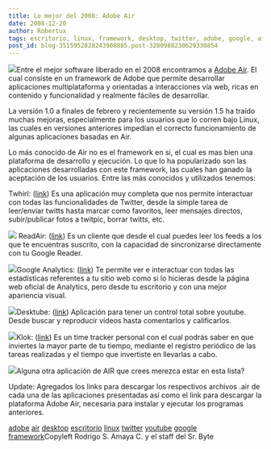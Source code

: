 ```yaml
---
title: Lo mejor del 2008: Adobe Air
date: 2008-12-20
author: Robertux
tags: escritorio, linux, framework, desktop, twitter, adobe, google, air, youtube
post_id: blog-3515952828243908885.post-3280988230629330854
---
```


[![](http://2.bp.blogspot.com/_jH77WNrMVRA/SUxwmGP3PHI/AAAAAAAAFQI/7SYnQ6EkLGU/s400/airLogo.jpg)](http://2.bp.blogspot.com/_jH77WNrMVRA/SUxwmGP3PHI/AAAAAAAAFQI/7SYnQ6EkLGU/s1600-h/airLogo.jpg)Entre el mejor
      software liberado en el 2008 encontramos a [Adobe Air](http://get.adobe.com/air/). El cual consiste en un framework de Adobe que permite desarrollar aplicaciones
      multiplataforma y orientadas a interacciones vía web, ricas en contenido y funcionalidad y
      realmente fáciles de desarrollar.

La versión 1.0 a finales de febrero y
      recientemente su versión 1.5 ha traído muchas mejoras, especialmente para los usuarios que lo
      corren bajo Linux, las cuales en versiones anteriores impedían el correcto funcionamiento de
      algunas aplicaciones basadas en Air.

Lo más conocido de Air no es el
      framework en si, el cual es mas bien una plataforma de desarrollo y ejecución. Lo que lo ha
      popularizado son las aplicaciones desarrolladas con este framework, las cuales han ganado la
      aceptación de los usuarios. Entre las más conocidos y utilizados tenemos:

Twhirl: ([link](http://www.twhirl.org/files/twhirl-0.8.7.air)) Es una aplicación muy
      completa que nos permite interactuar con todas las funcionalidades de Twitter, desde la simple
      tarea de leer/enviar twitts hasta marcar como favoritos, leer mensajes directos,
      subir/publicar fotos a twitpic, borrar twitts, etc.

[![](http://2.bp.blogspot.com/_jH77WNrMVRA/SUx0t_CUyQI/AAAAAAAAFQY/PoUUEJJxlt0/s400/twhirl-0.3-timeline.jpg)](http://2.bp.blogspot.com/_jH77WNrMVRA/SUx0t_CUyQI/AAAAAAAAFQY/PoUUEJJxlt0/s1600-h/twhirl-0.3-timeline.jpg)
ReadAir: ([link](http://readair.googlecode.com/files/ReadAir.0.3.air)) Es un cliente
      que desde el cual puedes leer los feeds a los que te encuentras suscrito, con la capacidad de
      sincronizarse directamente con tu Google Reader.

[![](http://2.bp.blogspot.com/_jH77WNrMVRA/SUx1ioQtMiI/AAAAAAAAFQg/8o8BBe3gTPM/s400/ReadAir2.png)](http://2.bp.blogspot.com/_jH77WNrMVRA/SUx1ioQtMiI/AAAAAAAAFQg/8o8BBe3gTPM/s1600-h/ReadAir2.png)Google Analytics: ([link](http://www.aboutnico.be/updates/gas32.air)) Te permite ver e
      interactuar con todas las estadísticas referentes a tu sitio web como si lo hicieras desde la
      página web oficial de Analytics, pero desde tu escritorio y con una mejor apariencia
      visual.

[![](http://4.bp.blogspot.com/_jH77WNrMVRA/SUx2YWaEIuI/AAAAAAAAFQo/z6zCcfzqVIg/s400/googleanalytics.jpg)](http://4.bp.blogspot.com/_jH77WNrMVRA/SUx2YWaEIuI/AAAAAAAAFQo/z6zCcfzqVIg/s1600-h/googleanalytics.jpg)Desktube: ([link](http://thedesktube.com/DeskTube.air)) Aplicación para tener un control
      total sobre youtube. Desde buscar y reproducir vídeos hasta comentarlos y calificarlos.

[![](http://3.bp.blogspot.com/_jH77WNrMVRA/SUx29C9oBuI/AAAAAAAAFQw/IP3R4LQQ6cg/s400/desktube.jpg)](http://3.bp.blogspot.com/_jH77WNrMVRA/SUx29C9oBuI/AAAAAAAAFQw/IP3R4LQQ6cg/s1600-h/desktube.jpg)Klok: ([link](http://www.mcgraphix.com/blog/TimeTracker.air)) Es un time tracker
      personal con el cual podrás saber en que inviertes la mayor parte de tu tiempo, mediante el
      registro periódico de las tareas realizadas y el tiempo que invertiste en llevarlas a
      cabo.

[![](http://4.bp.blogspot.com/_jH77WNrMVRA/SUx44MuV9FI/AAAAAAAAFQ4/uy3TSuyaQ_4/s400/screenshot.png)](http://4.bp.blogspot.com/_jH77WNrMVRA/SUx44MuV9FI/AAAAAAAAFQ4/uy3TSuyaQ_4/s1600-h/screenshot.png)Alguna otra
      aplicación de AIR que crees merezca estar en esta lista?

Update: Agregados los links para descargar los
      respectivos archivos .air de cada una de las aplicaciones presentadas así como el link para
      descargar la plataforma Adobe Air, necesaria para instalar y ejecutar los programas
      anteriores.

[adobe](http://www.blogalaxia.com/tags/adobe) [air](http://www.blogalaxia.com/tags/air) [desktop](http://www.blogalaxia.com/tags/desktop) [escritorio](http://www.blogalaxia.com/tags/escritorio) [linux](http://www.blogalaxia.com/tags/linux) [twitter](http://www.blogalaxia.com/tags/twitter) [youtube](http://www.blogalaxia.com/tags/youtube) [google](http://www.blogalaxia.com/tags/google) [framework](http://www.blogalaxia.com/tags/framework)Copyleft Rodrigo S.
      Amaya C. y el staff del Sr. Byte